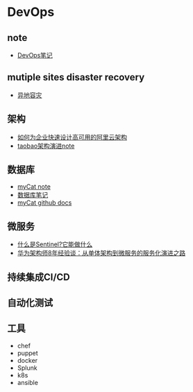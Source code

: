 
# DevOps

## note
 * [DevOps笔记](devopsnote.md)

## mutiple sites disaster recovery
 * [异地容灾](disaster_recovery.md)

## 架构
* [如何为企业快速设计高可用的阿里云架构](https://blog.51cto.com/ganbing/2103694)
* [taobao架构演进note](taobao_arch.md)

## 数据库
* [myCat note](mycat.md)
* [数据库笔记](database.md)
* [myCat github docs](https://github.com/MyCATApache/Mycat-doc)

## 微服务
 * [什么是Sentinel?它能做什么](https://blog.csdn.net/u012190514/article/details/81383698)
 * [华为架构师8年经验谈：从单体架构到微服务的服务化演进之路](https://sdk.cn/news/4033)

## 持续集成CI/CD

## 自动化测试

## 工具
* chef
* puppet
* docker
* Splunk
* k8s
* ansible


